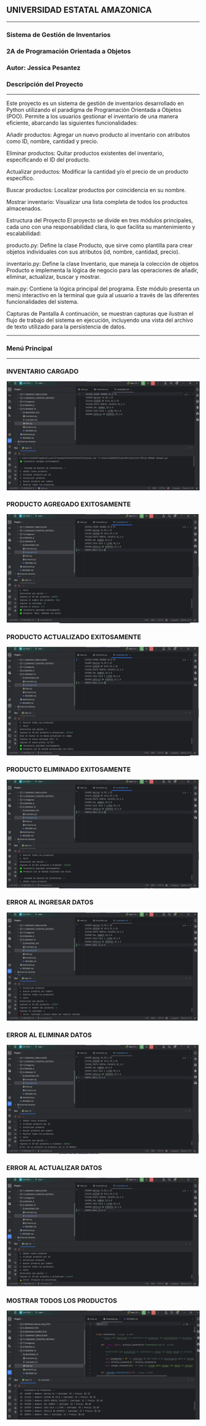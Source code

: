 ## UNIVERSIDAD ESTATAL AMAZONICA
_____
### Sistema de Gestión de Inventarios
### 2A de Programación Orientada a Objetos
### Autor: Jessica Pesantez
### Descripción del Proyecto
____

Este proyecto es un sistema de gestión de inventarios desarrollado en Python utilizando el paradigma de Programación Orientada a Objetos (POO). Permite a los usuarios gestionar el inventario de una manera eficiente, abarcando las siguientes funcionalidades:

Añadir productos: Agregar un nuevo producto al inventario con atributos como ID, nombre, cantidad y precio.

Eliminar productos: Quitar productos existentes del inventario, especificando el ID del producto.

Actualizar productos: Modificar la cantidad y/o el precio de un producto específico.

Buscar productos: Localizar productos por coincidencia en su nombre.

Mostrar inventario: Visualizar una lista completa de todos los productos almacenados.

Estructura del Proyecto
El proyecto se divide en tres módulos principales, cada uno con una responsabilidad clara, lo que facilita su mantenimiento y escalabilidad:

producto.py: Define la clase Producto, que sirve como plantilla para crear objetos individuales con sus atributos (id, nombre, cantidad, precio).

inventario.py: Define la clase Inventario, que maneja la colección de objetos Producto e implementa la lógica de negocio para las operaciones de añadir, eliminar, actualizar, buscar y mostrar.

main.py: Contiene la lógica principal del programa. Este módulo presenta un menú interactivo en la terminal que guía al usuario a través de las diferentes funcionalidades del sistema.

Capturas de Pantalla
A continuación, se muestran capturas que ilustran el flujo de trabajo del sistema en ejecución, incluyendo una vista del archivo de texto utilizado para la persistencia de datos.
___
### Menú Principal

____
### INVENTARIO CARGADO
![Diapositiva1.JPG](IMAGENES_10/Diapositiva1.JPG)

### PRODUCTO AGREGADO EXITOSAMENTE
![Diapositiva2.JPG](IMAGENES_10/Diapositiva2.JPG)

### PRODUCTO ACTUALIZADO EXITOSAMENTE
![Diapositiva3.JPG](IMAGENES_10/Diapositiva3.JPG)

### PRODUCTO ELIMINADO EXITOSAMENTE
![Diapositiva4.JPG](IMAGENES_10/Diapositiva4.JPG)

### ERROR AL INGRESAR DATOS
![Diapositiva5.JPG](IMAGENES_10/Diapositiva5.JPG)

### ERROR AL ELIMINAR DATOS
![Diapositiva6.JPG](IMAGENES_10/Diapositiva6.JPG)

### ERROR AL ACTUALIZAR DATOS
![Diapositiva7.JPG](IMAGENES_10/Diapositiva7.JPG)

### MOSTRAR TODOS LOS PRODUCTOS 
![Diapositiva8.JPG](IMAGENES_10/Diapositiva8.JPG)





